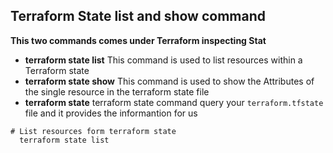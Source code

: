 ## Terraform State list and show command
**This two commands comes under Terraform inspecting Stat**
- **terraform state list** This command is used to list resources within a Terraform state
- **terraform state show**  This command is used to show the Attributes of the single resource in the terraform state file 
- **terraform state** terraform state command query your `terraform.tfstate` file and it provides the informantion for us 

```t
# List resources form terraform state 
  terraform state list 



```